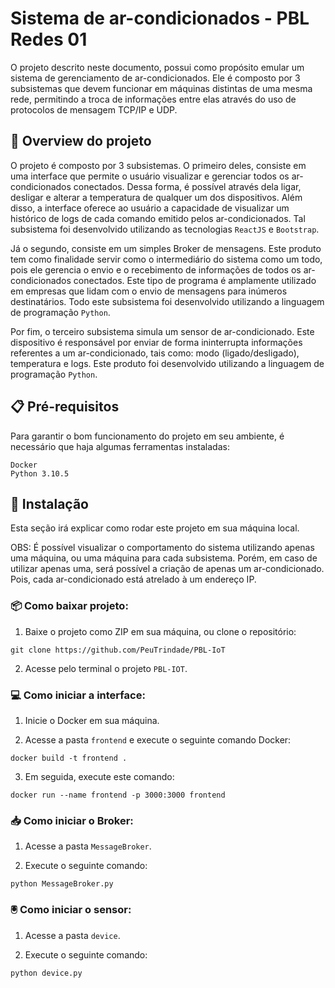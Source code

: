 # Sistema de ar-condicionados - PBL Redes 01

O projeto descrito neste documento, possui como propósito emular um sistema de gerenciamento de ar-condicionados. Ele é composto por 3 subsistemas que devem funcionar em máquinas distintas de uma mesma rede, permitindo a troca de informações entre elas através do uso de protocolos de mensagem TCP/IP e UDP.

## 🚀 Overview do projeto

O projeto é composto por 3 subsistemas. O primeiro deles, consiste em uma interface que permite o usuário visualizar e gerenciar todos os ar-condicionados conectados. Dessa forma, é possível através dela ligar, desligar e alterar a temperatura de qualquer um dos dispositivos. Além disso, a interface oferece ao usuário a capacidade de visualizar um histórico de logs de cada comando emitido pelos ar-condicionados. Tal subsistema foi desenvolvido utilizando as tecnologias `ReactJS` e `Bootstrap`.

Já o segundo, consiste em um simples Broker de mensagens. Este produto tem como finalidade servir como o intermediário do sistema como um todo, pois ele gerencia o envio e o recebimento de informações de todos os ar-condicionados conectados. Este tipo de programa é amplamente utilizado em empresas que lidam com o envio de mensagens para inúmeros destinatários. Todo este subsistema foi desenvolvido utilizando a linguagem de programação `Python`.

Por fim, o terceiro subsistema simula um sensor de ar-condicionado. Este dispositivo é responsável por enviar de forma ininterrupta informações referentes a um ar-condicionado, tais como: modo (ligado/desligado), temperatura e logs. Este produto foi desenvolvido utilizando a linguagem de programação `Python`.

## 📋 Pré-requisitos

Para garantir o bom funcionamento do projeto em seu ambiente, é necessário que haja algumas ferramentas instaladas:

```
Docker
Python 3.10.5
```

## 🔧 Instalação

Esta seção irá explicar como rodar este projeto em sua máquina local. 

OBS: É possível visualizar o comportamento do sistema utilizando apenas uma máquina, ou uma máquina para cada subsistema. Porém, em caso de utilizar apenas uma, será possível a criação de apenas um ar-condicionado. Pois, cada ar-condicionado está atrelado à um endereço IP.

### 📦 Como baixar projeto:

1) Baixe o projeto como ZIP em sua máquina, ou clone o repositório:

```
git clone https://github.com/PeuTrindade/PBL-IoT
```

2) Acesse pelo terminal o projeto `PBL-IOT`.

### 💻 Como iniciar a interface:

1) Inicie o Docker em sua máquina.

2) Acesse a pasta `frontend` e execute o seguinte comando Docker:

```
docker build -t frontend .
```

3) Em seguida, execute este comando:

```
docker run --name frontend -p 3000:3000 frontend
```

### 📥 Como iniciar o Broker:

1) Acesse a pasta `MessageBroker`.

2) Execute o seguinte comando:

```
python MessageBroker.py
```

### 🖲️ Como iniciar o sensor:

1) Acesse a pasta `device`.

2) Execute o seguinte comando:

```
python device.py
```

